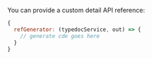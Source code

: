 You can provide a custom detail API reference:

```js
{
  refGenerator: (typedocService, out) => {
    // generate cde goes here
  }
}
```
